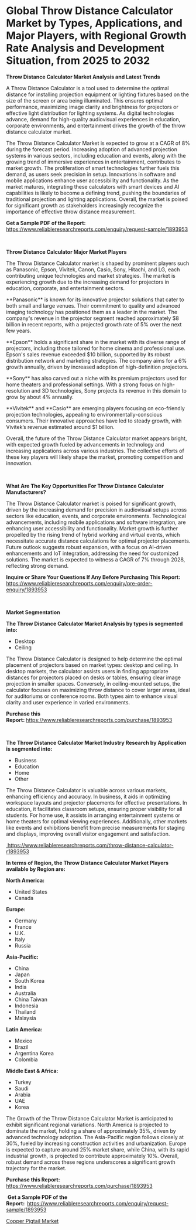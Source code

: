 <p><h1>Global Throw Distance Calculator Market by Types, Applications, and Major Players, with Regional Growth Rate Analysis and Development Situation, from 2025 to 2032</h1></p><p><strong>Throw Distance Calculator Market Analysis and Latest Trends</strong></p>
<p><p>A Throw Distance Calculator is a tool used to determine the optimal distance for installing projection equipment or lighting fixtures based on the size of the screen or area being illuminated. This ensures optimal performance, maximizing image clarity and brightness for projectors or effective light distribution for lighting systems. As digital technologies advance, demand for high-quality audiovisual experiences in education, corporate environments, and entertainment drives the growth of the throw distance calculator market.</p><p>The Throw Distance Calculator Market is expected to grow at a CAGR of 8% during the forecast period. Increasing adoption of advanced projection systems in various sectors, including education and events, along with the growing trend of immersive experiences in entertainment, contributes to market growth. The proliferation of smart technologies further fuels this demand, as users seek precision in setup. Innovations in software and mobile applications enhance user accessibility and functionality. As the market matures, integrating these calculators with smart devices and AI capabilities is likely to become a defining trend, pushing the boundaries of traditional projection and lighting applications. Overall, the market is poised for significant growth as stakeholders increasingly recognize the importance of effective throw distance measurement.</p></p>
<p><strong>Get a Sample PDF of the Report:&nbsp;</strong> <a href="https://www.reliableresearchreports.com/enquiry/request-sample/1893953?utm_campaign=3213&utm_medium=2&utm_source=Github&utm_content=ia&utm_term=06042025&utm_id=throw-distance-calculator">https://www.reliableresearchreports.com/enquiry/request-sample/1893953</a></p>
<p>&nbsp;</p>
<p><strong>Throw Distance Calculator Major Market Players</strong></p>
<p><p>The Throw Distance Calculator market is shaped by prominent players such as Panasonic, Epson, Vivitek, Canon, Casio, Sony, Hitachi, and LG, each contributing unique technologies and market strategies. The market is experiencing growth due to the increasing demand for projectors in education, corporate, and entertainment sectors.</p><p>**Panasonic** is known for its innovative projector solutions that cater to both small and large venues. Their commitment to quality and advanced imaging technology has positioned them as a leader in the market. The company's revenue in the projector segment reached approximately $8 billion in recent reports, with a projected growth rate of 5% over the next few years.</p><p>**Epson** holds a significant share in the market with its diverse range of projectors, including those tailored for home cinema and professional use. Epson's sales revenue exceeded $10 billion, supported by its robust distribution network and marketing strategies. The company aims for a 6% growth annually, driven by increased adoption of high-definition projectors.</p><p>**Sony** has also carved out a niche with its premium projectors used for home theaters and professional settings. With a strong focus on high-resolution and 3D technologies, Sony projects its revenue in this domain to grow by about 4% annually.</p><p>**Vivitek** and **Casio** are emerging players focusing on eco-friendly projection technologies, appealing to environmentally-conscious consumers. Their innovative approaches have led to steady growth, with Vivitek’s revenue estimated around $1 billion.</p><p>Overall, the future of the Throw Distance Calculator market appears bright, with expected growth fueled by advancements in technology and increasing applications across various industries. The collective efforts of these key players will likely shape the market, promoting competition and innovation.</p></p>
<p>&nbsp;</p>
<p><strong>What Are The Key Opportunities For Throw Distance Calculator Manufacturers?</strong></p>
<p><p>The Throw Distance Calculator market is poised for significant growth, driven by the increasing demand for precision in audiovisual setups across sectors like education, events, and corporate environments. Technological advancements, including mobile applications and software integration, are enhancing user accessibility and functionality. Market growth is further propelled by the rising trend of hybrid working and virtual events, which necessitate accurate distance calculations for optimal projector placements. Future outlook suggests robust expansion, with a focus on AI-driven enhancements and IoT integration, addressing the need for customized solutions. The market is expected to witness a CAGR of 7% through 2028, reflecting strong demand.</p></p>
<p><strong>Inquire or Share Your Questions If Any Before Purchasing This Report:</strong> <a href="https://www.reliableresearchreports.com/enquiry/pre-order-enquiry/1893953?utm_campaign=3213&utm_medium=2&utm_source=Github&utm_content=ia&utm_term=06042025&utm_id=throw-distance-calculator">https://www.reliableresearchreports.com/enquiry/pre-order-enquiry/1893953</a></p>
<p>&nbsp;</p>
<p><strong>Market Segmentation</strong></p>
<p><strong>The Throw Distance Calculator Market Analysis by types is segmented into:</strong></p>
<p><ul><li>Desktop</li><li>Ceiling</li></ul></p>
<p><p>The Throw Distance Calculator is designed to help determine the optimal placement of projectors based on market types: desktop and ceiling. In desktop markets, the calculator assists users in finding appropriate distances for projectors placed on desks or tables, ensuring clear image projection in smaller spaces. Conversely, in ceiling-mounted setups, the calculator focuses on maximizing throw distance to cover larger areas, ideal for auditoriums or conference rooms. Both types aim to enhance visual clarity and user experience in varied environments.</p></p>
<p><strong>Purchase this Report:&nbsp;</strong><a href="https://www.reliableresearchreports.com/purchase/1893953?utm_campaign=3213&utm_medium=2&utm_source=Github&utm_content=ia&utm_term=06042025&utm_id=throw-distance-calculator">https://www.reliableresearchreports.com/purchase/1893953</a></p>
<p>&nbsp;</p>
<p><strong>The Throw Distance Calculator Market Industry Research by Application is segmented into:</strong></p>
<p><ul><li>Business</li><li>Education</li><li>Home</li><li>Other</li></ul></p>
<p><p>The Throw Distance Calculator is valuable across various markets, enhancing efficiency and accuracy. In business, it aids in optimizing workspace layouts and projector placements for effective presentations. In education, it facilitates classroom setups, ensuring proper visibility for all students. For home use, it assists in arranging entertainment systems or home theaters for optimal viewing experiences. Additionally, other markets like events and exhibitions benefit from precise measurements for staging and displays, improving overall visitor engagement and satisfaction.</p></p>
<p><a href="https://www.reliableresearchreports.com/throw-distance-calculator-r1893953?utm_campaign=3213&utm_medium=2&utm_source=Github&utm_content=ia&utm_term=06042025&utm_id=throw-distance-calculator">&nbsp;https://www.reliableresearchreports.com/throw-distance-calculator-r1893953</a></p>
<p><strong>In terms of Region, the Throw Distance Calculator Market Players available by Region are:</strong></p>
<p>
    <p> <strong> North America: </strong>
        <ul>
            <li>United States</li>
            <li>Canada</li>
        </ul>
        </p> 
    <p> <strong> Europe: </strong>
        <ul>
            <li>Germany</li>
            <li>France</li>
            <li>U.K.</li>
            <li>Italy</li>
            <li>Russia</li>
        </ul>
        </p> 
    <p> <strong> Asia-Pacific: </strong>
        <ul>
            <li>China</li>
            <li>Japan</li>
            <li>South Korea</li>
            <li>India</li>
            <li>Australia</li>
            <li>China Taiwan</li>
            <li>Indonesia</li>
            <li>Thailand</li>
            <li>Malaysia</li>
        </ul>
        </p> 
    <p> <strong> Latin America: </strong>
        <ul>
            <li>Mexico</li>
            <li>Brazil</li>
            <li>Argentina Korea</li>
            <li>Colombia</li>
        </ul>
        </p> 
    <p> <strong> Middle East & Africa: </strong>
        <ul>
            <li>Turkey</li>
            <li>Saudi</li>
            <li>Arabia</li>
            <li>UAE</li>
            <li>Korea</li>
        </ul>
    </p>
    </p>
<p><p>The Growth of the Throw Distance Calculator Market is anticipated to exhibit significant regional variations. North America is projected to dominate the market, holding a share of approximately 35%, driven by advanced technology adoption. The Asia-Pacific region follows closely at 30%, fueled by increasing construction activities and urbanization. Europe is expected to capture around 25% market share, while China, with its rapid industrial growth, is projected to contribute approximately 10%. Overall, robust demand across these regions underscores a significant growth trajectory for the market.</p></p>
<p><strong>Purchase this Report: </strong><a href="https://www.reliableresearchreports.com/purchase/1893953?utm_campaign=3213&utm_medium=2&utm_source=Github&utm_content=ia&utm_term=06042025&utm_id=throw-distance-calculator">https://www.reliableresearchreports.com/purchase/1893953</a></p>
<p>&nbsp;<strong>Get a Sample PDF of the Report:&nbsp;&nbsp;</strong><a href="https://www.reliableresearchreports.com/enquiry/request-sample/1893953?utm_campaign=3213&utm_medium=2&utm_source=Github&utm_content=ia&utm_term=06042025&utm_id=throw-distance-calculator">https://www.reliableresearchreports.com/enquiry/request-sample/1893953</a></p>
<p><strong></strong></p>
<p><p><a href="https://github.com/vassihucz/Market-Research-Report-List-1/blob/main/copper-pigtail-market.md?utm_campaign=3213&utm_medium=2&utm_source=Github&utm_content=ia&utm_term=06042025&utm_id=throw-distance-calculator">Copper Pigtail Market</a></p></p>